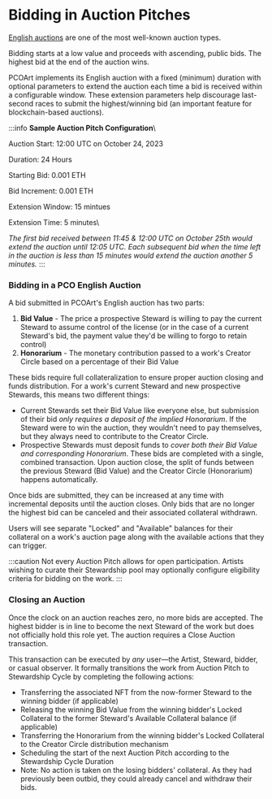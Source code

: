 # Bidding in Auction Pitches

[English auctions](https://en.wikipedia.org/wiki/English_auction) are one of the most well-known auction types.&#x20;

Bidding starts at a low value and proceeds with ascending, public bids. The highest bid at the end of the auction wins.

PCOArt implements its English auction with a fixed (minimum) duration with optional parameters to extend the auction each time a bid is received within a configurable window. These extension parameters help discourage last-second races to submit the highest/winning bid (an important feature for blockchain-based auctions).

:::info
**Sample Auction Pitch Configuration**\

Auction Start: 12:00 UTC on October 24, 2023&#x20;

Duration: 24 Hours

Starting Bid: 0.001 ETH

Bid Increment: 0.001 ETH

Extension Window: 15 mintues

Extension Time: 5 minutes\

_The first bid received between 11:45 & 12:00 UTC on October 25th would extend the auction until 12:05 UTC. Each subsequent bid when the time left in the auction is less than 15 minutes would extend the auction another 5 minutes._
:::

### Bidding in a PCO English Auction

A bid submitted in PCOArt's English auction has two parts:

1. **Bid Value** - The price a prospective Steward is willing to pay the current Steward to assume control of the license (or in the case of a current Steward's bid, the payment value they'd be willing to forgo to retain control)
2. **Honorarium** - The monetary contribution passed to a work's Creator Circle based on a percentage of their Bid Value

These bids require full collateralization to ensure proper auction closing and funds distribution. For a work's current Steward and new prospective Stewards, this means two different things:

- Current Stewards set their Bid Value like everyone else, but submission of their bid _only requires a deposit of the implied Honorarium_. If the Steward were to win the auction, they wouldn't need to pay themselves, but they always need to contribute to the Creator Circle.
- Prospective Stewards must deposit funds to _cover both their Bid Value and corresponding Honorarium_. These bids are completed with a single, combined transaction. Upon auction close, the split of funds between the previous Steward (Bid Value) and the Creator Circle (Honorarium) happens automatically.

Once bids are submitted, they can be increased at any time with incremental deposits until the auction closes. Only bids that are no longer the highest bid can be canceled and their associated collateral withdrawn.&#x20;

Users will see separate "Locked" and "Available" balances for their collateral on a work's auction page along with the available actions that they can trigger.

:::caution
Not every Auction Pitch allows for open participation. Artists wishing to curate their Stewardship pool may optionally configure eligibility criteria for bidding on the work.
:::

### Closing an Auction

Once the clock on an auction reaches zero, no more bids are accepted. The highest bidder is in line to become the next Steward of the work but does not officially hold this role yet. The auction requires a Close Auction transaction.

This transaction can be executed by _any_ user—the Artist, Steward, bidder, or casual observer. It formally transitions the work from Auction Pitch to Stewardship Cycle by completing the following actions:

- Transferring the associated NFT from the now-former Steward to the winning bidder (if applicable)
- Releasing the winning Bid Value from the winning bidder's Locked Collateral to the former Steward's Available Collateral balance (if applicable)&#x20;
- Transferring the Honorarium from the winning bidder's Locked Collateral to the Creator Circle distribution mechanism
- Scheduling the start of the next Auction Pitch according to the Stewardship Cycle Duration
- Note: No action is taken on the losing bidders' collateral. As they had previously been outbid, they could already cancel and withdraw their bids.

